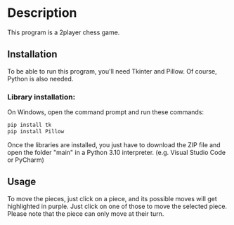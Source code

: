 # Description
This program is a 2player chess game.

## Installation
To be able to run this program, you'll need Tkinter and Pillow. Of course, Python is also needed.

### Library installation:
On Windows, open the command prompt and run these commands:
```bash
pip install tk
pip install Pillow
```
Once the libraries are installed, you just have to download the ZIP file and open the folder "main" in a Python 3.10 interpreter. (e.g. Visual Studio Code or PyCharm)

## Usage
To move the pieces, just click on a piece, and its possible moves will get highlighted in purple. Just click on one of those to move the selected piece. Please note that the piece can only move at their turn. 
